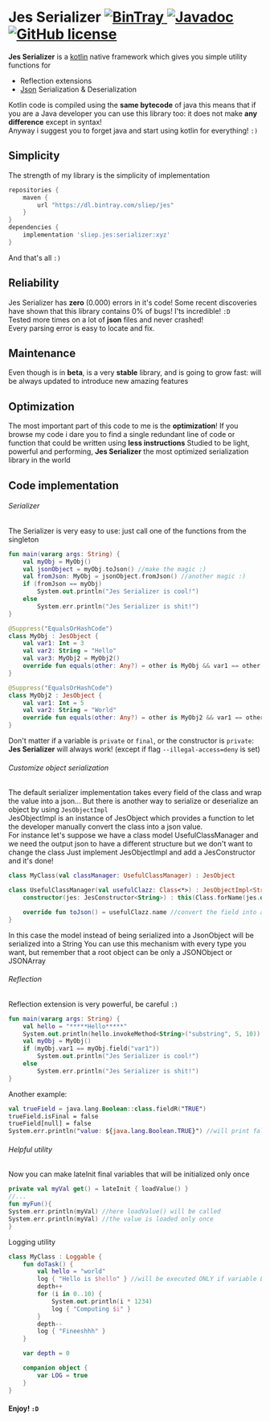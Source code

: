 Jes Serializer [ ![BinTray](https://img.shields.io/badge/Bintray-v2.8-7cb342.svg) ](https://bintray.com/sliep/jes/serializer/_latestVersion) [ ![Javadoc](https://img.shields.io/badge/API%20Documentation-GutHub-212121.svg) ](https://davsl.github.io/serializer/docs/serializer/) [![GitHub license](https://img.shields.io/badge/license-Apache%20License%202.0-d84315.svg?style=flat)](https://www.apache.org/licenses/LICENSE-2.0)
====

**Jes Serializer** is a [kotlin](https://kotlinlang.org/) native framework which gives you 
simple utility functions for
- Reflection extensions
- [Json](https://www.json.org/) Serialization & Deserialization

Kotlin code is compiled using the **same bytecode** of java
this means that if you are a Java developer you can use
this library too: it does not make **any difference** 
except in syntax! <br>
Anyway i suggest you to forget java and start using kotlin
for everything! `:)`

## Simplicity
The strength of my library is the simplicity of implementation
```groovy
repositories {
    maven {
        url "https://dl.bintray.com/sliep/jes"
    }
}
dependencies {
    implementation 'sliep.jes:serializer:xyz'
}
```
And that's all `:)`

## Reliability
Jes Serializer has **zero** (0.000) errors in it's code!
Some recent discoveries have shown that this library contains
0% of bugs! I'ts incredible! `:D` <br>
Tested more times on a lot of **json** files 
and never crashed! <br>
Every parsing error is easy to locate and fix. <br>

## Maintenance
Even though is in **beta**, is a very **stable** library, and 
is going to grow fast: will be always updated to 
introduce new amazing features

## Optimization
The most important part of this code to me is the **optimization**!
If you browse my code i dare you to find a single redundant 
line of code or function that could be written using **less 
instructions**
Studied to be light, powerful and performing, 
**Jes Serializer** the most optimized serialization library 
in the world

## Code implementation
###### Serializer
The Serializer is very easy to use: just call one of the 
functions from the singleton
```kotlin
fun main(vararg args: String) {
    val myObj = MyObj()
    val jsonObject = myObj.toJson() //make the magic :)
    val fromJson: MyObj = jsonObject.fromJson() //another magic :)
    if (fromJson == myObj)
        System.out.println("Jes Serializer is cool!")
    else
        System.err.println("Jes Serializer is shit!")
}

@Suppress("EqualsOrHashCode")
class MyObj : JesObject {
    val var1: Int = 3
    val var2: String = "Hello"
    val var3: MyObj2 = MyObj2()
    override fun equals(other: Any?) = other is MyObj && var1 == other.var1 && var2 == other.var2 && var3 == other.var3
}

@Suppress("EqualsOrHashCode")
class MyObj2 : JesObject {
    val var1: Int = 5
    val var2: String = "World"
    override fun equals(other: Any?) = other is MyObj2 && var1 == other.var1 && var2 == other.var2
}
```
Don't matter if a variable is `private` or `final`, or the 
constructor is `private`:
**Jes Serializer** will always work! (except if flag 
`--illegal-access=deny` is set)

###### Customize object serialization
The default serializer implementation takes every field of the class and wrap the value into a json...
But there is another way to serialize or deserialize an object by using `JesObjectImpl`<br>
JesObjectImpl is an instance of JesObject which provides a function to let the developer manually convert the class into a json value.<br>
For instance let's suppose we have a class model UsefulClassManager and we need the output json to have a different structure but we don't want to change the class
Just implement JesObjectImpl and add a JesConstructor and it's done!
```kotlin
class MyClass(val classManager: UsefulClassManager) : JesObject

class UsefulClassManager(val usefulClazz: Class<*>) : JesObjectImpl<String> {
    constructor(jes: JesConstructor<String>) : this(Class.forName(jes.data)) //create the instance from JesSerializer 

    override fun toJson() = usefulClazz.name //convert the field into a more simple value
}
```
In this case the model instead of being serialized into a JsonObject will be serialized into a String
You can use this mechanism with every type you want, but remember that a root object can be only a JSONObject or JSONArray 
###### Reflection
Reflection extension is very powerful, be careful `:)`
```kotlin
fun main(vararg args: String) {
    val hello = "*****Hello*****"
    System.out.println(hello.invokeMethod<String>("substring", 5, 10)) //Hello
    val myObj = MyObj()
    if (myObj.var1 == myObj.field("var1"))
        System.out.println("Jes Serializer is cool!")
    else
        System.err.println("Jes Serializer is shit!")
}
```
Another example:
```kotlin
val trueField = java.lang.Boolean::class.fieldR("TRUE")
trueField.isFinal = false
trueField[null] = false
System.err.println("value: ${java.lang.Boolean.TRUE}") //will print false
```
###### Helpful utility
Now you can make lateInit final variables that will be initialized only once 
```kotlin
private val myVal get() = lateInit { loadValue() }
//...
fun myFun(){
System.err.println(myVal) //here loadValue() will be called
System.err.println(myVal) //the value is loaded only once
}
```
Logging utility
```kotlin
class MyClass : Loggable {
    fun doTask() {
        val hello = "world"
        log { "Hello is $hello" } //will be executed ONLY if variable LOG is true
        depth++
        for (i in 0..10) {
            System.out.println(i * 1234)
            log { "Computing $i" }
        }
        depth--
        log { "Fineeshhh" }
    }

    var depth = 0

    companion object {
        var LOG = true
    }
}
```
#### Enjoy! `:D`
